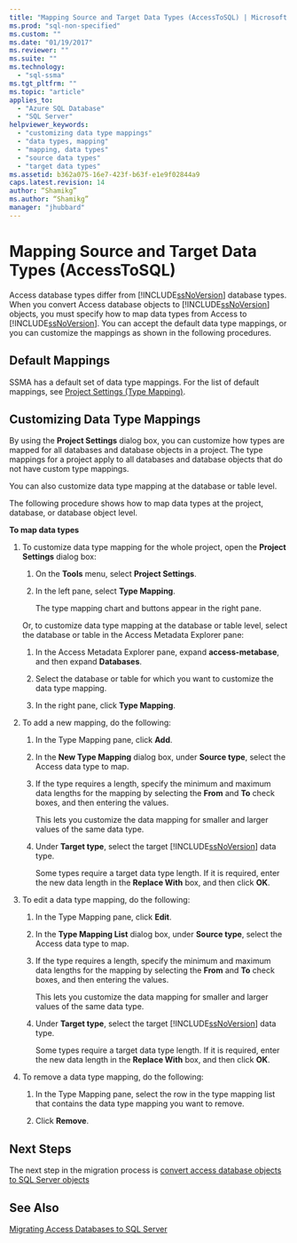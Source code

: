 ```yaml
---
title: "Mapping Source and Target Data Types (AccessToSQL) | Microsoft Docs"
ms.prod: "sql-non-specified"
ms.custom: ""
ms.date: "01/19/2017"
ms.reviewer: ""
ms.suite: ""
ms.technology: 
  - "sql-ssma"
ms.tgt_pltfrm: ""
ms.topic: "article"
applies_to: 
  - "Azure SQL Database"
  - "SQL Server"
helpviewer_keywords: 
  - "customizing data type mappings"
  - "data types, mapping"
  - "mapping, data types"
  - "source data types"
  - "target data types"
ms.assetid: b362a075-16e7-423f-b63f-e1e9f02844a9
caps.latest.revision: 14
author: “Shamikg”
ms.author: “Shamikg”
manager: "jhubbard"
---
```

# Mapping Source and Target Data Types (AccessToSQL)
Access database types differ from [!INCLUDE[ssNoVersion](../../includes/ssnoversion_md.md)] database types. When you convert Access database objects to [!INCLUDE[ssNoVersion](../../includes/ssnoversion_md.md)] objects, you must specify how to map data types from Access to [!INCLUDE[ssNoVersion](../../includes/ssnoversion_md.md)]. You can accept the default data type mappings, or you can customize the mappings as shown in the following procedures.  
  
## Default Mappings  
SSMA has a default set of data type mappings. For the list of default mappings, see [Project Settings (Type Mapping)](http://msdn.microsoft.com/en-us/b87b9683-abed-4677-8c50-18bdba704655).  
  
## Customizing Data Type Mappings  
By using the **Project Settings** dialog box, you can customize how types are mapped for all databases and database objects in a project. The type mappings for a project apply to all databases and database objects that do not have custom type mappings.  
  
You can also customize data type mapping at the database or table level.  
  
The following procedure shows how to map data types at the project, database, or database object level.  
  
**To map data types**  
  
1.  To customize data type mapping for the whole project, open the **Project Settings** dialog box:  
  
    1.  On the **Tools** menu, select **Project Settings**.  
  
    2.  In the left pane, select **Type Mapping**.  
  
        The type mapping chart and buttons appear in the right pane.  
  
    Or, to customize data type mapping at the database or table level, select the database or table in the Access Metadata Explorer pane:  
  
    1.  In the Access Metadata Explorer pane, expand **access-metabase**, and then expand **Databases**.  
  
    2.  Select the database or table for which you want to customize the data type mapping.  
  
    3.  In the right pane, click **Type Mapping**.  
  
2.  To add a new mapping, do the following:  
  
    1.  In the Type Mapping pane, click **Add**.  
  
    2.  In the **New Type Mapping** dialog box, under **Source type**, select the Access data type to map.  
  
    3.  If the type requires a length, specify the minimum and maximum data lengths for the mapping by selecting the **From** and **To** check boxes, and then entering the values.  
  
        This lets you customize the data mapping for smaller and larger values of the same data type.  
  
    4.  Under **Target type**, select the target [!INCLUDE[ssNoVersion](../../includes/ssnoversion_md.md)] data type.  
  
        Some types require a target data type length. If it is required, enter the new data length in the **Replace With** box, and then click **OK**.  
  
3.  To edit a data type mapping, do the following:  
  
    1.  In the Type Mapping pane, click **Edit**.  
  
    2.  In the **Type Mapping List** dialog box, under **Source type**, select the Access data type to map.  
  
    3.  If the type requires a length, specify the minimum and maximum data lengths for the mapping by selecting the **From** and **To** check boxes, and then entering the values.  
  
        This lets you customize the data mapping for smaller and larger values of the same data type.  
  
    4.  Under **Target type**, select the target [!INCLUDE[ssNoVersion](../../includes/ssnoversion_md.md)] data type.  
  
        Some types require a target data type length. If it is required, enter the new data length in the **Replace With** box, and then click **OK**.  
  
4.  To remove a data type mapping, do the following:  
  
    1.  In the Type Mapping pane, select the row in the type mapping list that contains the data type mapping you want to remove.  
  
    2.  Click **Remove**.  
  
## Next Steps  
The next step in the migration process is [convert access database objects to SQL Server objects](http://msdn.microsoft.com/en-us/e0ef67bf-80a6-4e6c-a82d-5d46e0623c6c)  
  
## See Also  
[Migrating Access Databases to SQL Server](http://msdn.microsoft.com/en-us/76a3abcf-2998-4712-9490-fe8d872c89ca)  
  
